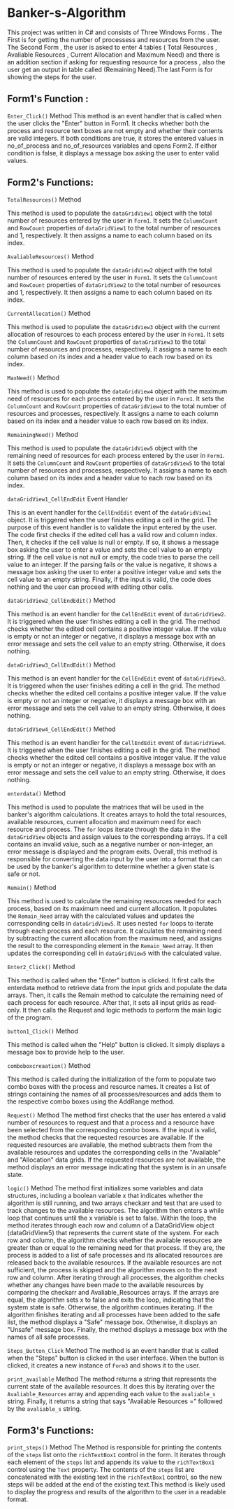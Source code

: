 # Banker-s-Algorithm

This project was written in C# and consists of Three Windows Forms . The First is for getting the number of processess and resources from the user. The Second Form , the user is asked to enter 4 tables ( Total Resources , Avaliable Resources , Current Allocation and Maximum Need) and there is an addition section if asking for requesting resource for a process , also the user get an output in table called (Remaining Need).The last Form is for showing the steps for the user.


## Form1's Function :
`Enter_Click()` Method
This method is an event handler that is called when the user clicks the "Enter" button in Form1. It checks whether both the process and resource text boxes are not empty and whether their contents are valid integers. If both conditions are true, it stores the entered values in no_of_process and no_of_resources variables and opens Form2. If either condition is false, it displays a message box asking the user to enter valid values.



## Form2's Functions:

`TotalResources()` Method

This method is used to populate the `dataGridView1` object with the total number of resources entered by the user in `Form1`. It sets the `ColumnCount` and `RowCount` properties of `dataGridView1` to the total number of resources and 1, respectively. It then assigns a name to each column based on its index.

`AvaliableResources()` Method

This method is used to populate the `dataGridView2` object with the total number of resources entered by the user in `Form1`. It sets the `ColumnCount` and `RowCount` properties of `dataGridView2` to the total number of resources and 1, respectively. It then assigns a name to each column based on its index.

 `CurrentAllocation()` Method

This method is used to populate the `dataGridView3` object with the current allocation of resources to each process entered by the user in `Form1`. It sets the `ColumnCount` and `RowCount` properties of `dataGridView3` to the total number of resources and processes, respectively. It assigns a name to each column based on its index and a header value to each row based on its index.

 `MaxNeed()` Method

This method is used to populate the `dataGridView4` object with the maximum need of resources for each process entered by the user in `Form1`. It sets the `ColumnCount` and `RowCount` properties of `dataGridView4` to the total number of resources and processes, respectively. It assigns a name to each column based on its index and a header value to each row based on its index.

 `RemainingNeed()` Method

This method is used to populate the `dataGridView5` object with the remaining need of resources for each process entered by the user in `Form1`. It sets the `ColumnCount` and `RowCount` properties of `dataGridView5` to the total number of resources and processes, respectively. It assigns a name to each column based on its index and a header value to each row based on its index.

`dataGridView1_CellEndEdit` Event Handler

This is an event handler for the `CellEndEdit` event of the `dataGridView1` object. It is triggered when the user finishes editing a cell in the grid. The purpose of this event handler is to validate the input entered by the user.
The code first checks if the edited cell has a valid row and column index. Then, it checks if the cell value is null or empty. If so, it shows a message box asking the user to enter a value and sets the cell value to an empty string.
If the cell value is not null or empty, the code tries to parse the cell value to an integer. If the parsing fails or the value is negative, it shows a message box asking the user to enter a positive integer value and sets the cell value to an empty string.
Finally, if the input is valid, the code does nothing and the user can proceed with editing other cells.


`dataGridView2_CellEndEdit()` Method

This method is an event handler for the `CellEndEdit` event of `dataGridView2`. It is triggered when the user finishes editing a cell in the grid. The method checks whether the edited cell contains a positive integer value. If the value is empty or not an integer or negative, it displays a message box with an error message and sets the cell value to an empty string. Otherwise, it does nothing.

`dataGridView3_CellEndEdit()` Method

This method is an event handler for the `CellEndEdit` event of `dataGridView3`. It is triggered when the user finishes editing a cell in the grid. The method checks whether the edited cell contains a positive integer value. If the value is empty or not an integer or negative, it displays a message box with an error message and sets the cell value to an empty string. Otherwise, it does nothing.

`dataGridView4_CellEndEdit()` Method

This method is an event handler for the `CellEndEdit` event of `dataGridView4`. It is triggered when the user finishes editing a cell in the grid. The method checks whether the edited cell contains a positive integer value. If the value is empty or not an integer or negative, it displays a message box with an error message and sets the cell value to an empty string. Otherwise, it does nothing.

 `enterdata()` Method

This method is used to populate the matrices that will be used in the banker's algorithm calculations. It creates arrays to hold the total resources, available resources, current allocation and maximum need for each resource and process. 
The `for` loops iterate through the data in the `dataGridView` objects and assign values to the corresponding arrays. If a cell contains an invalid value, such as a negative number or non-integer, an error message is displayed and the program exits.
Overall, this method is responsible for converting the data input by the user into a format that can be used by the banker's algorithm to determine whether a given state is safe or not.

 `Remain()` Method

This method is used to calculate the remaining resources needed for each process, based on its maximum need and current allocation. It populates the `Remain_Need` array with the calculated values and updates the corresponding cells in `dataGridView5`. 
It uses nested `for` loops to iterate through each process and each resource. It calculates the remaining need by subtracting the current allocation from the maximum need, and assigns the result to the corresponding element in the `Remain_Need` array. It then updates the corresponding cell in `dataGridView5` with the calculated value.

 `Enter2_Click()` Method

This method is called when the "Enter" button is clicked. It first calls the enterdata method to retrieve data from the input grids and populate the data arrays. Then, it calls the Remain method to calculate the remaining need of each process for each resource. After that, it sets all input grids as read-only. It then calls the Request and logic methods to perform the main logic of the program.

 `button1_Click()` Method

This method is called when the "Help" button is clicked. It simply displays a message box to provide help to the user.

 `comboboxcreaation()` Method

This method is called during the initialization of the form to populate two combo boxes with the process and resource names. It creates a list of strings containing the names of all processes/resources and adds them to the respective combo boxes using the AddRange method.


 `Request()` Method
The method first checks that the user has entered a valid number of resources to request and that a process and a resource have been selected from the corresponding combo boxes. If the input is valid, the method checks that the requested resources are available.
If the requested resources are available, the method subtracts them from the available resources and updates the corresponding cells in the "Available" and "Allocation" data grids.
If the requested resources are not available, the method displays an error message indicating that the system is in an unsafe state.

 `logic()` Method
The method first initializes some variables and data structures, including a boolean variable x that indicates whether the algorithm is still running, and two arrays checkarr and test that are used to track changes to the available resources.
The algorithm then enters a while loop that continues until the x variable is set to false. Within the loop, the method iterates through each row and column of a DataGridView object (dataGridView5) that represents the current state of the system. For each row and column, the algorithm checks whether the available resources are greater than or equal to the remaining need for that process. If they are, the process is added to a list of safe processes and its allocated resources are released back to the available resources. If the available resources are not sufficient, the process is skipped and the algorithm moves on to the next row and column.
After iterating through all processes, the algorithm checks whether any changes have been made to the available resources by comparing the checkarr and Avaliable_Resources arrays. If the arrays are equal, the algorithm sets x to false and exits the loop, indicating that the system state is safe. Otherwise, the algorithm continues iterating.
If the algorithm finishes iterating and all processes have been added to the safe list, the method displays a "Safe" message box. Otherwise, it displays an "Unsafe" message box. Finally, the method displays a message box with the names of all safe processes.

 `Steps_Button_Click` Method 
The method is an event handler that is called when the "Steps" button is clicked in the user interface. When the button is clicked, it creates a new instance of `Form3` and shows it to the user.

 `print_available` Method 
The method returns a string that represents the current state of the available resources. It does this by iterating over the `Avaliable_Resources` array and appending each value to the `avaliable_s` string. Finally, it returns a string that says "Available Resources =" followed by the `avaliable_s` string.

## Form3's Functions:

 `print_steps()` Method 
The Method is responsible for printing the contents of the `steps` list onto the `richTextBox1` control in the form. It iterates through each element of the `steps` list and appends its value to the `richTextBox1` control using the `Text` property. The contents of the `steps` list are concatenated with the existing text in the `richTextBox1` control, so the new steps will be added at the end of the existing text.This method is likely used to display the progress and results of the algorithm to the user in a readable format.
